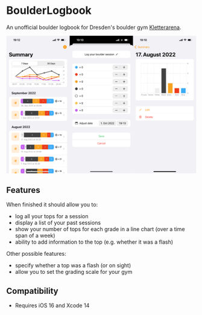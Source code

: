 # BoulderLogbook

An unofficial boulder logbook for Dresden's boulder gym [Kletterarena](https://www.kletterarena-dresden.de/).

![Screenshots](Resources/Screenshots.jpg)


## Features

When finished it should allow you to: 

* log all your tops for a session
* display a list of your past sessions
* show your number of tops for each grade in a line chart (over a time span of a week)  
* ability to add information to the top (e.g. whether it was a flash)


Other possible features: 

* specify whether a top was a flash (or on sight)
* allow you to set the grading scale for your gym 

## Compatibility

* Requires iOS 16 and Xcode 14

